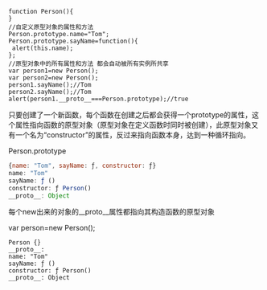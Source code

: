 ```
function Person(){
}
//自定义原型对象的属性和方法
Person.prototype.name="Tom";
Person.prototype.sayName=function(){
 alert(this.name);
};
//原型对象中的所有属性和方法 都会自动被所有实例所共享
var person1=new Person();
var person2=new Person();
person1.sayName();//Tom
person2.sayName();//Tom
alert(person1.__proto__===Person.prototype);//true

```

只要创建了一个新函数，每个函数在创建之后都会获得一个prototype的属性，这个属性指向函数的原型对象（原型对象在定义函数时同时被创建），此原型对象又有一个名为“constructor”的属性，反过来指向函数本身，达到一种循环指向。

Person.prototype

```javascript
{name: "Tom", sayName: ƒ, constructor: ƒ}
name: "Tom"
sayName: ƒ ()
constructor: ƒ Person()
__proto__: Object
```

每个new出来的对象的__proto__属性都指向其构造函数的原型对象

var person=new Person();

```
Person {}
__proto__:
name: "Tom"
sayName: ƒ ()
constructor: ƒ Person()
__proto__: Object
```
